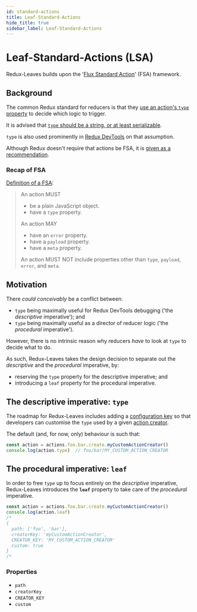 ```yaml
---
id: standard-actions
title: Leaf-Standard-Actions
hide_title: true
sidebar_label: Leaf-Standard-Actions
---
```


# Leaf-Standard-Actions (LSA)

Redux-Leaves builds upon the '[Flux Standard Action](https://github.com/redux-utilities/flux-standard-action)' (FSA) framework.

## Background
The common Redux standard for reducers is that they [use an action's `type` property](https://redux.js.org/faq/reducers#do-i-have-to-use-the-switch-statement-to-handle-actions) to decide which logic to trigger.

It is advised that [`type` should be a string, or at least serializable](https://redux.js.org/faq/actions#why-should-type-be-a-string-or-at-least-serializable-why-should-my-action-types-be-constants).

`type` is also used prominently in [Redux DevTools](http://extension.remotedev.io/) on that assumption.

Although Redux doesn't require that actions be FSA, it is [given as a recommendation](https://redux.js.org/glossary#action).

### Recap of FSA
[Definition of a FSA](https://github.com/redux-utilities/flux-standard-action/blob/master/README.md#actions):
> An action MUST
> 
> * be a plain JavaScript object.
> * have a `type` property.
> 
> An action MAY
> 
> * have an `error` property.
> * have a `payload` property.
> * have a `meta` property.
> 
> An action MUST NOT include properties other than `type`, `payload`, `error`, and `meta`.


## Motivation

There *could conceivably* be a conflict between:
- `type` being maximally useful for Redux DevTools debugging ('the *descriptive* imperative'); and
- `type` being maximally useful as a director of reducer logic ('the *procedural* imperative').

However, there is no intrinsic reason why reducers *have* to look at `type` to decide what to do.

As such, Redux-Leaves takes the design decision to separate out the *descriptive* and the *procedural* imperative, by:

- reserving the `type` property for the descriptive imperative; and
- introducing a `leaf` property for the procedural imperative.

## The descriptive imperative: `type`

The roadmap for Redux-Leaves includes adding a [configuration key](../leafReducers.md#configuration-keys) so that developers can customise the `type` used by a given [action creator](../create/README.md).

The default (and, for now, only) behaviour is such that:

```js
const action = actions.foo.bar.create.myCustomActionCreator()
console.log(action.type)  // foo/bar/MY_CUSTOM_ACTION_CREATOR
```

## The procedural imperative: `leaf`

In order to free `type` up to focus entirely on the *descriptive* imperative, Redux-Leaves introduces the **`leaf`** property to take care of the *procedural* imperative.

```js
const action = actions.foo.bar.create.myCustomActionCreator()
console.log(action.leaf)
/*
{
  path: ['foo', 'bar'],
  creatorKey: 'myCustomActionCreator',
  CREATOR_KEY: 'MY_CUSTOM_ACTION_CREATOR'
  custom: true
}
/*
```
### Properties
- `path`
- `creatorKey`
- `CREATOR_KEY`
- `custom`

